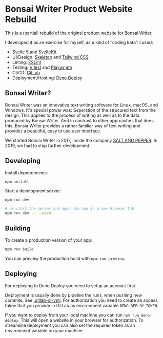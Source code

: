 # Bonsai Writer Product Website Rebuild

This is a (partial) rebuild of the original product website for Bonsai Writer.

I developed it as an exercise for myself, as a kind of “coding kata”. I used:

- [Svelte 5 and SvelteKit](https://svelte.dev)
- UI/Design: [Skeleton](https://www.skeleton.dev) and [Tailwind CSS](https://tailwindcss.com)
- Linting: [ESLint](https://eslint.org)
- Testing: [Vitest](https://vitest.dev) and [Playwrigth](https://playwright.dev)
- CI/CD: [GitLab](https://gitlab.com)
- Deployment/Hosting: [Deno Deploy](https://deno.com/deploy)

## Bonsai Writer?

Bonsai Writer was an innovative text writing software for Linux, macOS, and Windows. It's special power was: Seperation of the strucured text from the design. This applies to the process of writing as well as to the data produced by Bonsai Writer. And in contrast to other approaches that does this, Bonsia Writer provides a rather familiar way of text writing and provides a beautiful, easy to use user interface.

We started Bonsai Writer in 2017, inside the company [SALT AND PEPPER](https://salt-and-pepper.eu). In 2019, we had to stop further development.

## Developing

Install dependencies:

```bash
npm install
```

Start a development server:

```bash
npm run dev

# or start the server and open the app in a new browser tab
npm run dev -- --open
```

## Building

To create a production version of your app:

```bash
npm run build
```

You can preview the production build with `npm run preview`.

## Deploying

For deploying to Deno Deploy you need to setup an account first.

Deployment is usually done by pipeline the runs, when pushing new commits. See [.gitlab-ci-yml](./.gitlab-ci.yml). For authorization you need to create an access token that you provide in GitLab as environment variable `DENO_DEPLOY_TOKEN`.

If you want to deploy from your local machine you can run `npm run deno-deploy`. This will open a website in your browser for authorization. To streamline deployment you can also set the required token as an environment variable on your machine.
